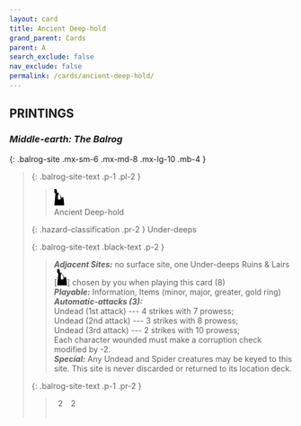 ```yaml
---
layout: card
title: Ancient Deep-hold
grand_parent: Cards
parent: A
search_exclude: false
nav_exclude: false
permalink: /cards/ancient-deep-hold/
---
```


## PRINTINGS


### _Middle-earth: The Balrog_

{: .balrog-site .mx-sm-6 .mx-md-8 .mx-lg-10 .mb-4 }
> {: .balrog-site-text .p-1 .pl-2 }
> > <div class="card-mp"><img src="/assets/images/ruinlair.svg"></div>
> > <div class="card-name">Ancient Deep-hold</div>
>
> {: .hazard-classification .pr-2 }
> Under-deeps
>
> {: .balrog-site-text .black-text .p-2 }
> > _**Adjacent Sites:**_ no surface site, one Under-deeps Ruins & Lairs \[![](/assets/images/ruinlair.svg)] chosen by you when playing this card (8) <br>_**Playable:**_ Information, Items (minor, major, greater, gold ring) <br>***Automatic-attacks (3):***  <br>Undead (1st attack) --- 4 strikes with 7 prowess; <br>Undead (2nd attack) --- 3 strikes with 8 prowess; <br>Undead (3rd attack) --- 2 strikes with 10 prowess; <br>Each character wounded must make a corruption check modified by -2. <br>_**Special:**_ Any Undead and Spider creatures may be keyed to this site. This site is never discarded or returned to its location deck. 
> 
> {: .balrog-site-text .p-1 .pr-2 }
> > <div class="hero-site-draw"><span class="minion-you-draw">&ensp;2&ensp;</span><span class="minion-opp-draw">&ensp;2&ensp;</span></div>
> > <div class="card-corruption">&nbsp;</div>
